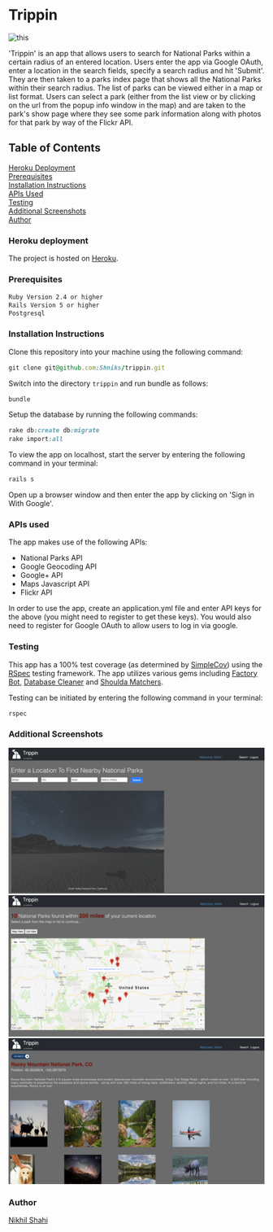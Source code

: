 # Trippin

![this](/screenshots/landing_page.png)

'Trippin' is an app that allows users to search for National Parks within a certain radius of an entered location. Users enter the app via Google OAuth, enter a location in the search fields, specify a search radius and hit 'Submit'. They are then taken to a parks index page that shows all the National Parks within their search radius. The list of parks can be viewed either in a map or list format. Users can select a park (either from the list view or by clicking on the url from the popup info window in the map) and are taken to the park's show page where they see some park information along with photos for that park by way of the Flickr API.

## Table of Contents
[Heroku Deployment](#heroku-deployment)  
[Prerequisites](#prerequisites)  
[Installation Instructions](#installation-instructions)  
[APIs Used](#apis-used)  
[Testing](#testing)  
[Additional Screenshots](#additional-screenshots)  
[Author](#author)

### Heroku deployment

The project is hosted on [Heroku](http://nps-search.herokuapp.com/).

### Prerequisites

```
Ruby Version 2.4 or higher
Rails Version 5 or higher
Postgresql
```

### Installation Instructions

Clone this repository into your machine using the following command:
```ruby
git clone git@github.com:Shniks/trippin.git
```

Switch into the directory ```trippin``` and run bundle as follows:
```ruby
bundle
```

Setup the database by running the following commands:
```ruby
rake db:create db:migrate
rake import:all
```

To view the app on localhost, start the server by entering the following command in your terminal:
```ruby
rails s
```

Open up a browser window and then enter the app by clicking on 'Sign in With Google'.
### APIs used


The app makes use of the following APIs:

- National Parks API
- Google Geocoding API
- Google+ API
- Maps Javascript API
- Flickr API

In order to use the app, create an application.yml file and enter API keys for the above (you might need to register to get these keys). You would also need to register for Google OAuth to allow users to log in via google.

### Testing

This app has a 100% test coverage (as determined by [SimpleCov](https://github.com/colszowka/simplecov)) using the [RSpec](https://github.com/rspec/rspec-rails) testing framework. The app utilizes various gems including [Factory Bot](https://github.com/thoughtbot/factory_bot), [Database Cleaner](https://github.com/DatabaseCleaner/database_cleaner) and [Shoulda Matchers](https://github.com/thoughtbot/shoulda-matchers).

Testing can be initiated by entering the following command in your terminal:
```ruby
rspec
```

### Additional Screenshots

![this](/screenshots/search_page.png)
![this](/screenshots/parks_index_map_view.png)
![this](/screenshots/park_show_page.png)

### Author

[Nikhil Shahi](https://github.com/Shniks)
